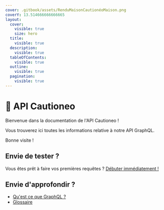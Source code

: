 ```yaml
---
cover: .gitbook/assets/RenduMaisonCautionéoMaison.png
coverY: 13.514666666666665
layout:
  cover:
    visible: true
    size: hero
  title:
    visible: true
  description:
    visible: true
  tableOfContents:
    visible: true
  outline:
    visible: true
  pagination:
    visible: true
---
```


# 🏢 API Cautioneo

Bienvenue dans la documentation de l'API Cautioneo !

Vous trouverez ici toutes les informations relative à notre API GraphQL.

Bonne visite !&#x20;

## Envie de tester ?

Vous êtes prêt à faire vos premières requêtes ? [Débuter](debuter-avec-les-api-cautioneo.md)[ immédiatement !](debuter-avec-les-api-cautioneo.md)

## Envie d'approfondir ?

* [Qu'est ce que GraphQL ?](bon-a-savoir/quest-ce-que-graphql.md)
* [Glossaire](bon-a-savoir/glossaire.md)
